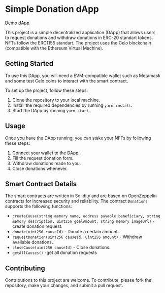 # Simple Donation dApp

[Demo dApp](https://celo-simple-donation.vercel.app/)

This project is a simple decentralized application (DApp) that allows users to request donations  and  withdraw donations in ERC-20 standart tokens. NFTs follow the ERC1155 standart. The project uses the Celo blockchain (compatible with the Ethereum Virtual Machine).

## Getting Started

To use this DApp, you will need a EVM-compatible wallet such as Metamask and some test Celo coins to interact with the smart contract.

To set up the project, follow these steps:

1. Clone the repository to your local machine.
2. Install the required dependencies by running `yarn install`.
3. Start the DApp by running `yarn start`.

## Usage

Once you have the DApp running, you can stake your NFTs by following these steps:

1. Connect your wallet to the DApp.
2. Fill the request donation form.
3. Withdraw donations made to you.
3. Close donations whenever.



## Smart Contract Details

The smart contracts are written in Solidity and are based on OpenZeppelin contracts for increased security and reliability. The contract `Donations` supports the following functions:

- `createCause(string memory name, address payable beneficiary, string memory description, uint256 goalAmount, string memory imageUrl)` - create donation request.
- `donate(uint256 causeId)` - Donate a certain amount.
- `requestDonation(uint256 causeId, uint256 amount)` - Withdraw available donations.
- `closeCause(uint256 causeId)` - Close donations.
- `getAllCauses()` -get all donation requests

## Contributing

Contributions to this project are welcome. To contribute, please fork the repository, make your changes, and submit a pull request.